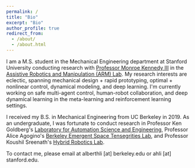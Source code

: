 ```yaml
---
permalink: /
title: "Bio"
excerpt: "Bio"
author_profile: true
redirect_from:
  - /about/
  - /about.html
---
```


I am a M.S. student in the Mechanical Engineering department at Stanford University conducting research with [Professor Monroe Kennedy III](https://monroekennedy3.com/) in the [Assistive Robotics and Manipulation (ARM) Lab](https://arm.stanford.edu/). My research interests are eclectic, spanning mechanical design + rapid prototyping, optimal + nonlinear control, dynamical modeling, and deep learning. I'm currently working on safe multi-agent control, human-robot collaboration, and deep dynamical learning in the meta-learning and reinforcement learning settings.

I received my B.S. in Mechanical Engineering from UC Berkeley in 2019. As an undergraduate, I was fortunate to conduct research in Professor Ken Goldberg's [Laboratory for Automation Science and Engineering](http://autolab.berkeley.edu/), Professor Alice Agogino's [Berkeley Emergent Space Tensegrities Lab](https://best.berkeley.edu/), and Professor Koushil Sreenath's [Hybrid Robotics Lab](https://hybrid-robotics.berkeley.edu/).

To contact me, please email at alberthli [at] berkeley.edu or ahli [at] stanford.edu.
